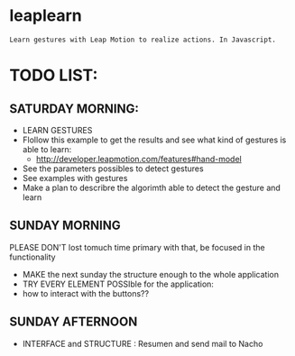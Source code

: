 leaplearn
=========

    Learn gestures with Leap Motion to realize actions. In Javascript.

TODO LIST:
==================

SATURDAY MORNING:
-----------------

* LEARN GESTURES
* Flollow this example to get the results and see what kind of gestures is able to learn:
    * http://developer.leapmotion.com/features#hand-model
* See the parameters possibles to detect gestures
* See examples with gestures
* Make a plan to describre the algorimth able to detect the gesture and learn


SUNDAY MORNING
--------------

PLEASE DON'T lost tomuch time primary with that, be focused in the functionality

* MAKE the next sunday the structure enough to the whole application
* TRY EVERY ELEMENT POSSIble for the application:
* how to interact with the buttons??

SUNDAY AFTERNOON
----------------
* INTERFACE and STRUCTURE : Resumen and send mail to Nacho